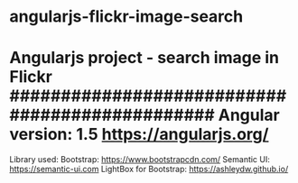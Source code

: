 # angularjs-flickr-image-search
Angularjs project - search image in Flickr
###############################################
Angular version: 1.5 https://angularjs.org/
===============================================
Library used:
Bootstrap: https://www.bootstrapcdn.com/
Semantic UI: https://semantic-ui.com
LightBox for Bootstrap: https://ashleydw.github.io/
